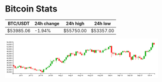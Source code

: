 # Bitcoin Stats

BTC/USDT|24h change|24h high|24h low|
|---|---|---|---|
|$53985.06|-1.94%|$55750.00|$53357.00|

<img src="./chart.svg">
